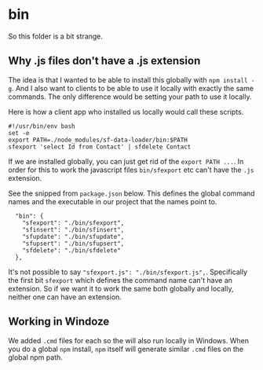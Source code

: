 # bin

So this folder is a bit strange.

## Why .js files don't have a .js extension

The idea is that I wanted to be able to install this globally with `npm install
-g`. And I also want to clients to be able to use it locally with exactly the
same commands. The only difference would be setting your path to use it locally.

Here is how a client app who installed us locally would call these scripts.

```
#!/usr/bin/env bash
set -e
export PATH=./node_modules/sf-data-loader/bin:$PATH
sfexport 'select Id from Contact' | sfdelete Contact
```

If we are installed globally, you can just get rid of the `export PATH ...`. In
order for this to work the javascript files `bin/sfexport` etc can't have the
`.js` extension.

See the snipped from `package.json` below. This defines the global command names
and the executable in our project that the names point to.

```
  "bin": {
    "sfexport": "./bin/sfexport",
    "sfinsert": "./bin/sfinsert",
    "sfupdate": "./bin/sfupdate",
    "sfupsert": "./bin/sfupsert",
    "sfdelete": "./bin/sfdelete"
  },
```

It's not possible to say `"sfexport.js": "./bin/sfexport.js",`. Specifically the
first bit `sfexport` which defines the command name can't have an extension. So
if we want it to work the same both globally and locally, neither one can have
an extension.

## Working in Windoze

We added `.cmd` files for each so the will also run locally in Windows. When you
do a global `npm` install, `npm` itself will generate similar `.cmd` files on
the global npm path.
